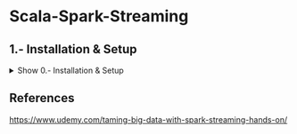 # Scala-Spark-Streaming

## 1.- Installation & Setup

<details><summary>Show 0.- Installation & Setup</summary>
<p>
  
### Intalling JDK 8

<details><summary>Show Installing Spark</summary>
<p>
  
- Download and Install - http://www.oracle.com/technetwork/java/javase/downloads/jdk8-downloads-2133151.html
  
</p>
</details>

### Installing Spark

<details><summary>Show Installing Spark</summary>
<p>

#### MacOS

```shell
/usr/bin/ruby -e "$(curl -fsSL https://raw.githubusercontent.com/Homebrew/install/master/install)"
```

```shell
brew install apache-spark
```

Change the version "2.2.1" for the actual version installed
```shell
cd /usr/local/Cellar/apache-spark/2.2.1/libexec/conf cp log4j.properties.template log4j.properties
```

Edit the log4j.properties file and change the log level from INFO to ERROR on log4j.rootCategory
```shell
nano log4j.properties.template
```

</p>
</details>

### Installing Scala IDE

<details><summary>Show Installing Scala IDE</summary>
<p>

#### MacOS
- Download and Install - http://scala-ide.org/download/sdk.html


</p>
</details>

### First Spark Streaming App 

<details><summary>Show First Spark Streaming App</summary>
<p>
  
- Create a Twitter Developer Account and Sign in - https://apps.twitter.com/
- Create New App - Name:"SparkStreamingExamples", Description:"Playing with Spark Streaming" > Yes, I agree > Create your Twitter application
- Keys and Access Tokens > Create my access token
- Copy the consumerKey, consumerSecret, accessToken and accessTokenSecret inside the twitter.txt file

```shell
consumerKey XXX-someawesome-key
consumerSecret XXX-someawesome-key
accessToken XXX-someawesome-key
accessTokenSecret XXX-someawesome-key
```

- Scala IDE > File > New Scala Project > Name:"SparkStreamingExamples" > Finish
- Right Click "SparkStreamingExamples" > New > Package > Name:"com.demo.sparkstreaming"
- Right Click "SparkStreamingExamples" > Properties > Java Build Path > Libraries > Add External JARS... > Select all in spark/jars > Add External JARS... > Select "twitter4j-core...jar", "twitter4j-stream...jar", "dstream-twitter...jar"
- Right Click "com.demo.sparkstreaming" > Import > General > File System > Next > From directory:"Choose dir with PrintTweets.scala  & Utilities.scala files" > Finish
- Right Click "SparkStreamingExamples" > Properties > Scala Compiler > Check - Use Project Settings > Scala Installation: "Fixed Scala Installation: 2.11.8 (built-in)" > OK > OK

- Run > Run Configurations > Scala Application > Name:"PrintTweets", Main:"com.demo.sparkstreaming.PrintTweets" > Run

Utilities.scala
```scala
package com.demo.sparkstreaming

import org.apache.log4j.Level
import java.util.regex.Pattern
import java.util.regex.Matcher

object Utilities {
    /** Makes sure only ERROR messages get logged to avoid log spam. */
  def setupLogging() = {
    import org.apache.log4j.{Level, Logger}   
    val rootLogger = Logger.getRootLogger()
    rootLogger.setLevel(Level.ERROR)   
  }
  
  /** Configures Twitter service credentials using twiter.txt in the main workspace directory */
  def setupTwitter() = {
    import scala.io.Source
    
    for (line <- Source.fromFile("../twitter.txt").getLines) {
      val fields = line.split(" ")
      if (fields.length == 2) {
        System.setProperty("twitter4j.oauth." + fields(0), fields(1))
      }
    }
  }
  
  /** Retrieves a regex Pattern for parsing Apache access logs. */
  def apacheLogPattern():Pattern = {
    val ddd = "\\d{1,3}"                      
    val ip = s"($ddd\\.$ddd\\.$ddd\\.$ddd)?"  
    val client = "(\\S+)"                     
    val user = "(\\S+)"
    val dateTime = "(\\[.+?\\])"              
    val request = "\"(.*?)\""                 
    val status = "(\\d{3})"
    val bytes = "(\\S+)"                     
    val referer = "\"(.*?)\""
    val agent = "\"(.*?)\""
    val regex = s"$ip $client $user $dateTime $request $status $bytes $referer $agent"
    Pattern.compile(regex)    
  }
}
```

PrintTweets.scala
```scala


package com.demo.sparkstreaming

import org.apache.spark._
import org.apache.spark.SparkContext._
import org.apache.spark.streaming._
import org.apache.spark.streaming.twitter._
import org.apache.spark.streaming.StreamingContext._
import org.apache.log4j.Level
import Utilities._

/** Simple application to listen to a stream of Tweets and print them out */
object PrintTweets {
 
  /** Our main function where the action happens */
  def main(args: Array[String]) {

    // Configure Twitter credentials using twitter.txt
    setupTwitter()
    
    // Set up a Spark streaming context named "PrintTweets" that runs locally using
    // all CPU cores and one-second batches of data
    val ssc = new StreamingContext("local[*]", "PrintTweets", Seconds(1))
    
    // Get rid of log spam (should be called after the context is set up)
    setupLogging()

    // Create a DStream from Twitter using our streaming context
    val tweets = TwitterUtils.createStream(ssc, None)
    
    // Now extract the text of each status update into RDD's using map()
    val statuses = tweets.map(status => status.getText())
    
    // Print out the first ten
    statuses.print()
    
    // Kick it all off
    ssc.start()
    ssc.awaitTermination()
  }  
}
```

</p>
</details>

</p>
</details>

## References

https://www.udemy.com/taming-big-data-with-spark-streaming-hands-on/
